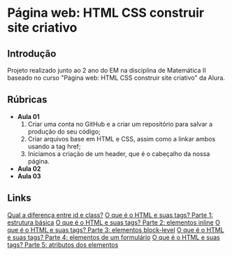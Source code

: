 
# Página web: HTML CSS construir site criativo

## Introdução

Projeto realizado junto ao 2 ano do EM na disciplina de Matemática II baseado no curso "Página web: HTML CSS construir site criativo" da Alura. 

## Rúbricas

* **Aula 01**
  1. Criar uma conta no GitHub e a criar um repositório para salvar a produção do seu código;
  2. Criar arquivos base em HTML e CSS, assim como a linkar ambos usando a tag href;
  3. Iniciamos a criação de um header, que é o cabeçalho da nossa página.
* **Aula 02**
* **Aula 03**

## Links

[Qual a diferença entre id e class?](https://www.alura.com.br/artigos/qual-diferenca-entre-id-e-class)
[O que é o HTML e suas tags? Parte 1: estrutura básica](https://www.alura.com.br/artigos/o-que-e-html-suas-tags-parte-1-estrutura-basica)
[O que é o HTML e suas tags? Parte 2: elementos inline](https://www.alura.com.br/artigos/o-que-e-html-suas-tags-parte-2-elementos-inline)
[O que é o HTML e suas tags? Parte 3: elementos block-level](https://www.alura.com.br/artigos/html-tags-elementos-block-level)
[O que é o HTML e suas tags? Parte 4: elementos de um formulário](https://www.alura.com.br/artigos/o-que-e-html-suas-tags-parte-4-elementos-formulario)
[O que é o HTML e suas tags? Parte 5: atributos dos elementos](https://www.alura.com.br/artigos/o-que-e-html-suas-tags-parte-5-atributos-elementos)


